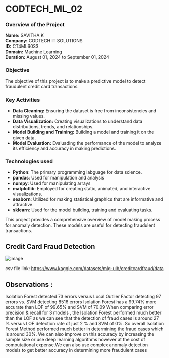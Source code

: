 # CODTECH_ML_02

### Overview of the Project

**Name:** SAVITHA K <br>
**Company:** CODTECH IT SOLUTIONS <br>
**ID:** CT4ML6033 <br>
**Domain:** Machine Learning <br>
**Duration:** August 01, 2024 to September 01, 2024 <br>

### Objective

The objective of this project is to make a predictive model to detect fraudulent credit card transactions.

### Key Activities

- **Data Cleaning:** Ensuring the dataset is free from inconsistencies and missing values.
- **Data Visualization:** Creating visualizations to understand data distributions, trends, and relationships.
- **Model Building and Training:** Building a model and training it on the given data.
- **Model Evaluation:** Evaluading the performance of the model to analyze its efficiency and accuracy in making predictions.

### Technologies used

- **Python**: The primary programming labguage for data science.
- **pandas**: Used for manipulation and analysis
- **numpy**: Used for manipulating arrays
- **matplotlib**: Employed for creating static, animated, and interactive visualizations.
- **seaborn**: Utilized for making statistical graphics that are informative and attractive.
- **sklearn**: Used for the model building, training and evaluating tasks.

This project provides a comprehensive overview of model making process for anomaly detection. These models are useful for detecting fraudulent transactions.

## Credit Card Fraud Detection

![image](https://github.com/user-attachments/assets/754f9667-76f9-442e-b9d5-ba9e515240cd)

csv file link: https://www.kaggle.com/datasets/mlg-ulb/creditcardfraud/data

## Observations :

Isolation Forest detected 73 errors versus Local Outlier Factor detecting 97 errors vs. SVM detecting 8516 errors
Isolation Forest has a 99.74% more accurate than LOF of 99.65% and SVM of 70.09
When comparing error precision & recall for 3 models , the Isolation Forest performed much better than the LOF as we can see that the detection of fraud cases is around 27 % versus LOF detection rate of just 2 % and SVM of 0%.
So overall Isolation Forest Method performed much better in determining the fraud cases which is around 30%.
We can also improve on this accuracy by increasing the sample size or use deep learning algorithms however at the cost of computational expense.We can also use complex anomaly detection models to get better accuracy in determining more fraudulent cases
